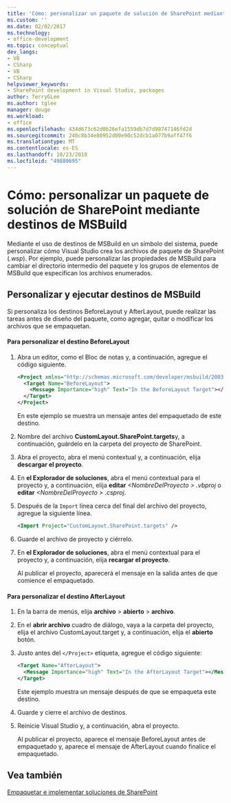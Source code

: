 ```yaml
---
title: 'Cómo: personalizar un paquete de solución de SharePoint mediante destinos de MSBuild | Microsoft Docs'
ms.custom: ''
ms.date: 02/02/2017
ms.technology:
- office-development
ms.topic: conceptual
dev_langs:
- VB
- CSharp
- VB
- CSharp
helpviewer_keywords:
- SharePoint development in Visual Studio, packages
author: TerryGLee
ms.author: tglee
manager: douge
ms.workload:
- office
ms.openlocfilehash: 434d673c62d0b26efa1559db7d7d98747146fd2d
ms.sourcegitcommit: 240c8b34e80952d00e90c52dcb1a077b9aff47f6
ms.translationtype: MT
ms.contentlocale: es-ES
ms.lasthandoff: 10/23/2018
ms.locfileid: "49889695"
---
```

# <a name="how-to-customize-a-sharepoint-solution-package-by-using-msbuild-targets"></a>Cómo: personalizar un paquete de solución de SharePoint mediante destinos de MSBuild
  Mediante el uso de destinos de MSBuild en un símbolo del sistema, puede personalizar cómo Visual Studio crea los archivos de paquete de SharePoint (*.wsp*). Por ejemplo, puede personalizar las propiedades de MSBuild para cambiar el directorio intermedio del paquete y los grupos de elementos de MSBuild que especifican los archivos enumerados.  
  
## <a name="customize-and-run-msbuild-targets"></a>Personalizar y ejecutar destinos de MSBuild  
 Si personaliza los destinos BeforeLayout y AfterLayout, puede realizar las tareas antes de diseño del paquete, como agregar, quitar o modificar los archivos que se empaquetan.  
  
#### <a name="to-customize-the-beforelayout-target"></a>Para personalizar el destino BeforeLayout  
  
1. Abra un editor, como el Bloc de notas y, a continuación, agregue el código siguiente.  
  
   ```xml  
   <Project xmlns="http://schemas.microsoft.com/developer/msbuild/2003">  
     <Target Name="BeforeLayout">  
       <Message Importance="high" Text="In the BeforeLayout Target"></Message>  
     </Target>  
   </Project>  
   ```  
  
    En este ejemplo se muestra un mensaje antes del empaquetado de este destino.  
  
2. Nombre del archivo **CustomLayout.SharePoint.targets**y, a continuación, guárdelo en la carpeta del proyecto de SharePoint.  
  
3. Abra el proyecto, abra el menú contextual y, a continuación, elija **descargar el proyecto**.  
  
4. En **el Explorador de soluciones**, abra el menú contextual para el proyecto y, a continuación, elija **editar**  *\<NombreDelProyecto > .vbproj* o **editar**  *\<NombreDelProyecto > .csproj*.  
  
5. Después de la `Import` línea cerca del final del archivo del proyecto, agregue la siguiente línea.  
  
   ```xml  
   <Import Project="CustomLayout.SharePoint.targets" />  
   ```  
  
6. Guarde el archivo de proyecto y ciérrelo.  
  
7. En **el Explorador de soluciones**, abra el menú contextual para el proyecto y, a continuación, elija **recargar el proyecto**.  
  
   Al publicar el proyecto, aparecerá el mensaje en la salida antes de que comience el empaquetado.  
  
#### <a name="to-customize-the-afterlayout-target"></a>Para personalizar el destino AfterLayout  
  
1. En la barra de menús, elija **archivo** > **abierto** > **archivo**.  
  
2. En el **abrir archivo** cuadro de diálogo, vaya a la carpeta del proyecto, elija el archivo CustomLayout.target y, a continuación, elija el **abierto** botón.  
  
3. Justo antes del `</Project>` etiqueta, agregue el código siguiente:  
  
   ```xml  
   <Target Name="AfterLayout">  
     <Message Importance="high" Text="In the AfterLayout Target"></Message>  
   </Target>  
   ```  
  
    Este ejemplo muestra un mensaje después de que se empaqueta este destino.  
  
4. Guarde y cierre el archivo de destinos.  
  
5. Reinicie Visual Studio y, a continuación, abra el proyecto.  
  
   Al publicar el proyecto, aparece el mensaje BeforeLayout antes de empaquetado y, aparece el mensaje de AfterLayout cuando finalice el empaquetado.  
  
## <a name="see-also"></a>Vea también
 [Empaquetar e implementar soluciones de SharePoint](../sharepoint/packaging-and-deploying-sharepoint-solutions.md)  
  
